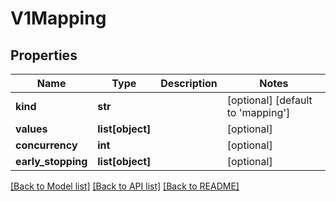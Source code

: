 # V1Mapping

## Properties
Name | Type | Description | Notes
------------ | ------------- | ------------- | -------------
**kind** | **str** |  | [optional] [default to 'mapping']
**values** | **list[object]** |  | [optional] 
**concurrency** | **int** |  | [optional] 
**early_stopping** | **list[object]** |  | [optional] 

[[Back to Model list]](../README.md#documentation-for-models) [[Back to API list]](../README.md#documentation-for-api-endpoints) [[Back to README]](../README.md)



